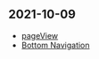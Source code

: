 ## 2021-10-09
- [pageView](https://spiralmoon.tistory.com/entry/Flutter-%EC%97%AC%EB%9F%AC-%ED%8E%98%EC%9D%B4%EC%A7%80%EB%A5%BC-%ED%95%9C-%ED%99%94%EB%A9%B4%EC%97%90%EC%84%9C-PageView)
- [Bottom Navigation](https://security-nanglam.tistory.com/484)
